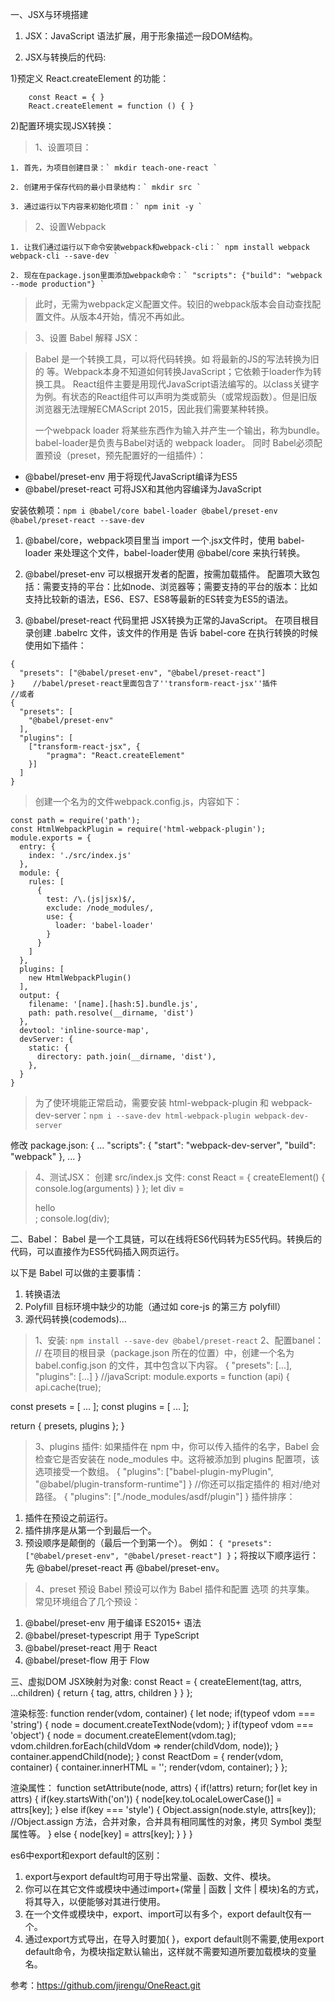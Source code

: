 一、JSX与环境搭建

1. JSX：JavaScript 语法扩展，⽤于形象描述⼀段DOM结构。

2. JSX与转换后的代码:

1)预定义 React.createElement 的功能：
```    
    const React = { }
    React.createElement = function () { }
```
2)配置环境实现JSX转换：

> 1、设置项目：

    1. 首先，为项目创建目录：` mkdir teach-one-react `
    
    2. 创建用于保存代码的最小目录结构：` mkdir src `
    
    3. 通过运行以下内容来初始化项目：` npm init -y `

> 2、设置Webpack

    1. 让我们通过运行以下命令安装webpack和webpack-cli：` npm install webpack webpack-cli --save-dev `

    2. 现在在package.json里面添加webpack命令：` "scripts": {"build": "webpack --mode production"} `
    
> 此时，无需为webpack定义配置文件。较旧的webpack版本会自动查找配置文件。从版本4开始，情况不再如此。

> 3、设置 Babel 解释 JSX：

> Babel 是一个转换工具，可以将代码转换。如 将最新的JS的写法转换为旧的 等。Webpack本身不知道如何转换JavaScript；它依赖于loader作为转换工具。
> React组件主要是用现代JavaScript语法编写的。以class关键字为例。有状态的React组件可以声明为类或箭头（或常规函数）。但是旧版浏览器无法理解ECMAScript 2015，因此我们需要某种转换。
> 
> 一个webpack loader 将某些东西作为输入并产生一个输出，称为bundle。 babel-loader是负责与Babel对话的 webpack loader。
> 同时 Babel必须配置预设（preset，预先配置好的一组插件）：
* @babel/preset-env 用于将现代JavaScript编译为ES5
* @babel/preset-react 可将JSX和其他内容编译为JavaScript

安装依赖项：` npm i @babel/core babel-loader @babel/preset-env @babel/preset-react --save-dev `

1. @babel/core，webpack项目里当 import 一个.jsx文件时，使用 babel-loader 来处理这个文件，babel-loader使用 @babel/core 来执行转换。

2. @babel/preset-env 可以根据开发者的配置，按需加载插件。
配置项大致包括：需要支持的平台：比如node、浏览器等；需要支持的平台的版本：比如支持比较新的语法，ES6、ES7、ES8等最新的ES转变为ES5的语法。

3. @babel/preset-react 代码里把 JSX转换为正常的JavaScript。
在项目根目录创建 .babelrc 文件，该文件的作用是 告诉 babel-core 在执行转换的时候使用如下插件：
```
{
  "presets": ["@babel/preset-env", "@babel/preset-react"]
}    //babel/preset-react里面包含了''transform-react-jsx''插件
//或者
{
  "presets": [
    "@babel/preset-env"
  ],
  "plugins": [
    ["transform-react-jsx", {
        "pragma": "React.createElement"
    }]
  ]
}
```
> 创建一个名为的文件webpack.config.js，内容如下：
```
const path = require('path');
const HtmlWebpackPlugin = require('html-webpack-plugin');
module.exports = {
  entry: {
    index: './src/index.js'
  },
  module: {
    rules: [
      {
        test: /\.(js|jsx)$/,
        exclude: /node_modules/,
        use: {
          loader: 'babel-loader'
        }
      }
    ]
  },
  plugins: [
    new HtmlWebpackPlugin()
  ],
  output: {
    filename: '[name].[hash:5].bundle.js',
    path: path.resolve(__dirname, 'dist')
  },
  devtool: 'inline-source-map',
  devServer: {
    static: {
      directory: path.join(__dirname, 'dist'),
    },
  }
}
```
> 为了使环境能正常启动，需要安装 html-webpack-plugin 和 webpack-dev-server：`npm i --save-dev html-webpack-plugin webpack-dev-server`

 修改 package.json:
{
  ...
  "scripts": {
    "start": "webpack-dev-server",
    "build": "webpack"
  },
  ...
}
> 4、测试JSX：
创建 src/index.js 文件:
const React = {
  createElement() {
    console.log(arguments)
  }
};
let div = <div>hello </div>;
console.log(div);

二、Babel：
Babel 是一个工具链，可以在线将ES6代码转为ES5代码。转换后的代码，可以直接作为ES5代码插入网页运行。

以下是 Babel 可以做的主要事情：
1. 转换语法
2. Polyfill 目标环境中缺少的功能（通过如 core-js 的第三方 polyfill）
3. 源代码转换(codemods)...
> 1、安装:
`npm install --save-dev @babel/preset-react`
> 2、配置banel：
// 在项目的根目录（package.json 所在的位置）中，创建一个名为 babel.config.json 的文件，其中包含以下内容。
{
  "presets": [...],
  "plugins": [...]
}
//javaScript:
module.exports = function (api) {
  api.cache(true);

  const presets = [ ... ];
  const plugins = [ ... ];

  return {
    presets,
    plugins
  };
}
> 3、plugins 插件:
如果插件在 npm 中，你可以传入插件的名字，Babel 会检查它是否安装在 node_modules 中。这将被添加到 plugins 配置项，该选项接受一个数组。
{
  "plugins": ["babel-plugin-myPlugin", "@babel/plugin-transform-runtime"]
}
//你还可以指定插件的 相对/绝对 路径。
{
  "plugins": ["./node_modules/asdf/plugin"]
}
插件排序：
1. 插件在预设之前运行。
2. 插件排序是从第一个到最后一个。
3. 预设顺序是颠倒的（最后一个到第一个）。
例如：
`{ "presets": ["@babel/preset-env", "@babel/preset-react"] }`；将按以下顺序运行：先 @babel/preset-react 再 @babel/preset-env。
> 4、preset 预设
Babel 预设可以作为 Babel 插件和配置 选项 的共享集。
常见环境组合了几个预设：
1. @babel/preset-env 用于编译 ES2015+ 语法
2. @babel/preset-typescript 用于 TypeScript
3. @babel/preset-react 用于 React
4. @babel/preset-flow 用于 Flow

三、虚拟DOM
JSX映射为对象:
const React = {
  createElement(tag, attrs, ...children) {
    return {
      tag,
       attrs,
       children
     }
  }
};

渲染标签:
function render(vdom, container) {
  let node;
  if(typeof vdom === 'string') {
    node = document.createTextNode(vdom);
  }
  if(typeof vdom === 'object') {
    node = document.createElement(vdom.tag);
    vdom.children.forEach(childVdom => render(childVdom, node));
  }
  container.appendChild(node);
}
const ReactDom = {
  render(vdom, container) {
  container.innerHTML = '';
  render(vdom, container);
  }
};

渲染属性：
function setAttribute(node, attrs) {
   if(!attrs) return;
   for(let key in attrs) {
     if(key.startsWith('on')) {
       node[key.toLocaleLowerCase()] = attrs[key];
    } else if(key === 'style') {
    Object.assign(node.style, attrs[key]);  //Object.assign 方法，合并对象，合并具有相同属性的对象，拷贝 Symbol 类型属性等。
     } else {
    node[key] = attrs[key];
    }
  }
}

es6中export和export default的区别：
1. export与export default均可用于导出常量、函数、文件、模块。
2. 你可以在其它文件或模块中通过import+(常量 | 函数 | 文件 | 模块)名的方式，将其导入，以便能够对其进行使用。
3. 在一个文件或模块中，export、import可以有多个，export default仅有一个。
4. 通过export方式导出，在导入时要加{ }，export default则不需要,使用export default命令，为模块指定默认输出，这样就不需要知道所要加载模块的变量名。

参考：https://github.com/jirengu/OneReact.git

